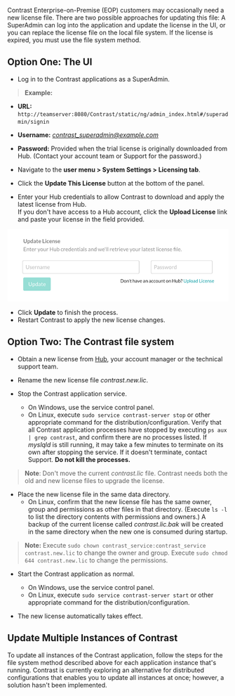 <!--
title: "Update an EOP License File"
description: "Overview of the two license update options"
tags: "Admin EOP maintenance system settings license debug update"
-->

Contrast Enterprise-on-Premise (EOP) customers may occasionally need a new license file. There are two possible approaches for updating this file: A SuperAdmin can log into the application and update the license in the UI, or you can replace the license file on the local file system. If the license is expired, you must use the file system method.

## Option One: The UI

* Log in to the Contrast applications as a SuperAdmin. 

> **Example:**
 * **URL:** `http://teamserver:8080/Contrast/static/ng/admin_index.html#/superadmin/signin`
 * **Username:** *contrast_superadmin@example.com* 
 * **Password:** Provided when the trial license is originally downloaded from Hub. (Contact your account team or Support for the password.)

* Navigate to the **user menu > System Settings > Licensing tab**.
* Click the **Update This License** button at the bottom of the panel.
* Enter your Hub credentials to allow Contrast to download and apply the latest license from Hub. <br> If you don't have access to a Hub account, click the **Upload License** link and paste your license in the field provided. 

<a href="assets/images/Update-EOP-license.png" rel="lightbox" title="Update licenses in System Settings"><img class="thumbnail" src="assets/images/Update-EOP-license.png"/></a>

* Click **Update** to finish the process. 
* Restart Contrast to apply the new license changes.

## Option Two: The Contrast file system

* Obtain a new license from [Hub](https://hub.contrastsecurity.com/h/), your account manager or the technical support team.

* Rename the new license file *contrast.new.lic*.

* Stop the Contrast application service. 
  * On Windows, use the service control panel. 
  * On Linux, execute `sudo service contrast-server stop` or other appropriate command for the distribution/configuration.  Verify that all Contrast application processes have stopped by executing `ps aux | grep contrast`, and confirm there are no processes listed. If *myslqld* is still running, it may take a few minutes to terminate on its own after stopping the service. If it doesn't terminate, contact Support. **Do not kill the processes.**

> **Note**: Don't move the current *contrast.lic* file. Contrast needs both the old and new license files to upgrade the license. 

* Place the new license file in the same data directory. 
  * On Linux, confirm that the new license file has the same owner, group and permissions as other files in that directory. (Execute `ls -l` to list the directory contents with permissions and owners.) A backup of the current license called *contrast.lic.bak* will be created in the same directory when the new one is consumed during startup.

> **Note:** Execute `sudo chown contrast_service:contrast_service contrast.new.lic` to change the owner and group. Execute `sudo chmod 644 contrast.new.lic` to change the permissions.

* Start the Contrast application as normal. 
  * On Windows, use the service control panel. 
  * On Linux, execute `sudo service contrast-server start` or other appropriate command for the distribution/configuration.

* The new license automatically takes effect.

## Update Multiple Instances of Contrast

To update all instances of the Contrast application, follow the steps for the file system method described above for each application instance that's running. Contrast is currently exploring an alternative for distributed configurations that enables you to update all instances at once; however, a solution hasn't been implemented. 

